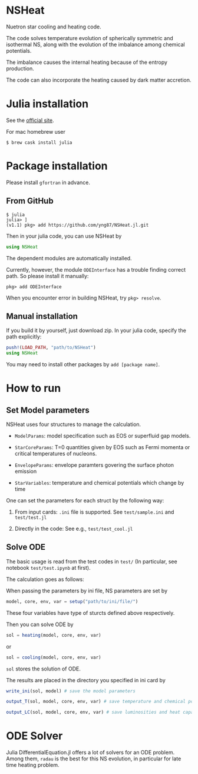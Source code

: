 # NSHeat
Nuetron star cooling and heating code.

The code solves temperature evolution of spherically symmetric and isothermal NS, along with the evolution of the imbalance among chemical potentials.

The imbalance causes the internal heating because of the entropy production.

The code can also incorporate the heating caused by dark matter accretion.

# Julia installation

See the [official site](https://julialang.org/downloads/).

For mac homebrew user
```console
$ brew cask install julia
```

# Package installation

Please install ```gfortran``` in advance.

## From GitHub

```console
$ julia
julia> ]
(v1.1) pkg> add https://github.com/yng87/NSHeat.jl.git
```

Then in your julia code, you can use NSHeat by
```julia
using NSHeat
```

The dependent modules are automatically installed.

Currently, however, the module ```ODEInterface``` has a trouble finding correct path.
So please install it manually:
```console
pkg> add ODEInterface
```

When you encounter error in building NSHeat, try ```pkg> resolve```.

## Manual installation
If you build it by yourself, just download zip.
In your julia code, specify the path explicitly:
```julia
push!(LOAD_PATH, "path/to/NSHeat")
using NSHeat
```
You may need to install other packages by `add [package name]`.

# How to run

## Set Model parameters

NSHeat uses four structures to manage the calculation.

- `ModelParams`: model specification such as EOS or superfluid gap models. 

- `StarCoreParams`: T=0 quantities given by EOS such as Fermi momenta or critical temperatures of nucleons.

- `EnvelopeParams`: envelope paramters govering the surface photon emission

- `StarVariables`: temperature and chemical potentials which change by time

One can set the parameters for each struct by the following way:

1. From input cards: 
`.ini` file is supported. See `test/sample.ini` and `test/test.jl`

2. Directly in the code:
See e.g., `test/test_cool.jl`

## Solve ODE

The basic usage is read from the test codes in `test/`
(In particular, see notebook `test/test.ipynb` at first).



The calculation goes as follows:

When passing the parameters by ini file, NS parameters are set by  
```julia
model, core, env, var = setup("path/to/ini/file/")
```  
These four variables have type of sturcts defined above respectively.

Then you can solve ODE by
```julia
sol = heating(model, core, env, var)
```
or 
```julia
sol = cooling(model, core, env, var)
```

`sol` stores the solution of ODE. 

The results are placed in the directory you specified in ini card by

```julia
write_ini(sol, model) # save the model parameters
```

```julia
output_T(sol, model, core, env, var) # save temperature and chemical potential
```

```julia
output_LC(sol, model, core, env, var) # save luminosities and heat capacities
```

# ODE Solver
Julia DifferentialEquation.jl offers a lot of solvers for an ODE problem.
Among them, ```radau``` is the best for this NS evolution, in particular for late time heating problem.
